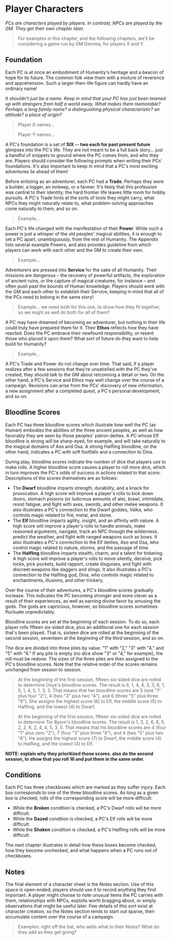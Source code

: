 # Player Characters

*PCs are characters played by players. In contrast, NPCs are played by the GM. They get their own chapter later.*

> For examples in this chapter, and the following chapters, we'll be considering a game run by GM Gemma, for players X and Y.

## Foundation

Each PC is at once an embodiment of Humanity's heritage and a beacon of hope for its future. The common folk view them with a mixture of reverence and apprehension. Such a larger-then-life figure can hardly have an ordinary name! 

*It shouldn't just be a name. Keep in mind that your PC has just been teamed up with strangers from half a world away. What makes them memorable? Perhaps a long family name? a distinguishing physical characteristic? an attitude? a place of origin?*

> Player X names...

> Player Y names...

A PC's foundation is a set of **SIX -- two each for past present future** glimpses into the PC's life. They are not meant to be a full back story... just a handful of snippets to ground where the PC comes from, and who they are. Players should consider the following prompts when writing their PCs' foundations. It's also important to keep in mind that a PC's most exciting adventures lie ahead of them! 

Before enlisting as an adventurer, each PC had a **Trade**. Perhaps they were a builder, a logger, an innkeep, or a farmer. It's likely that this profession was central to their identity; the hard frontier life leaves little room for hobby pursuits. A PC's Trade hints at the sorts of tools they might carry, what NPCs they might naturally relate to, what problem-solving approaches come naturally to them, and so on. 

> Example...

Each PC's life changed with the manifestation of their **Power**. While such a power is just a whisper of the old peoples' magical abilities, it is enough to set a PC apart, unambiguously, from the rest of Humanity. The Appendix lists several example Powers, and also provides guideline from which players can work with each other and the GM to create their own. 

> Example...

Adventurers are pressed into **Service** for the sake of all Humanity. Their missions are dangerous – the recovery of powerful artifacts, the exploration of ancient ruins, or the capture of magical creatures, for instance – and often push past the bounds of Human knowledge. Players should work with the GM and each other to establish their Service, keeping in mind that all of the PCs need to belong in the same story! 

> Example... we need both for this one, to show how they fit together, so we might as well do both for all of them? 

A PC may have dreamed of becoming an adventurer, but nothing in their life could truly have prepared them for it. Their **Ethos** reflects how they have reacted. Does the PC embrace their newfound responsibility, or resent those who placed it upon them? What sort of future do they want to help build for Humanity? 

> Example... 

A PC's Trade and Power do not change over time. That said, if a player realizes after a few sessions that they're unsatisfied with the PC they've created, they should talk to the GM about retconning a detail or two. On the other hand, a PC's Service and Ethos may well change over the course of a campaign. Revisions can arise from the PCs' discovery of new information, a new assignment after a completed quest, a PC's personal development, and so on. 

## Bloodline Scores

Each PC has three bloodline scores which illustrate how well the PC (as  Human) embodies the abilities of the three ancient peoples, as well as how favorably they are seen by those peoples' patron deities. A PC whose Elf bloodline is strong will be sharp-eyed, for example, and will take naturally to the magical domains of Aso and Osa. A strong Halfling bloodline, on the other hand, indicates a PC with soft footfalls and a connection to Dina.

During play, bloodline scores indicate the number of dice that players use to make rolls. A higher bloodline score causes a player to roll more dice, which in turn improves the PC's odds of success in actions related to that score. Descriptions of the scores themselves are as follows:

+ The **Dwarf** bloodline imparts strength, durability, and a knack for provocation. A high score will improve a player's rolls to kick down doors, stomach poisons (or ludicrous amounts of ale), brawl, intimidate, resist fatigue, and fight with axes, swords, and other melee weapons. It also illustrates a PC's connection to the Dwarf goddes, Valka, who controls magic related to fire, metal, and stone. 
+ The **Elf** bloodline imparts agility, insight, and an affinity with nature. A high score will improve a player's rolls to handle animals, make reasoned arguments, navigate, track an NPC through the wilderness, predict the weather, and fight with ranged weapons such as bows. It also illustrates a PC's connection to the Elf deities, Aso and Osa, who control magic related to nature, storms, and the passage of time. 
+ The **Halfling** bloodline imparts stealth, charm, and a talent for tinkering. A high score will improve a player's rolls to move silently, deceive, pick locks, pick pockets, build rapport, create disguises, and fight with discreet weapons like daggers and slings. It also illustrates a PC's connection to the Halfling god, Dina, who controls magic related to enchantments, illusions, and other trickery. 

Over the course of their adventures, a PC's bloodline scores gradually increase. This indicates the PC becoming stronger and more clever as a result of their experiences, as well as earning divine favor by amusing the gods. The gods are capricious, however, so bloodline scores sometimes fluctuate unpredictably.

Bloodline scores are set at the beginning of each session. To do so, each player rolls fifteen six-sided dice, plus an additional one for each session that's been played. That is, sixteen dice are rolled at the beginning of the second session, seventeen at the beginning of the third session, and so on. 

The dice are divided into three piles by value: "1" with "2," "3" with "4," and "5" with "6." If any pile is empty (no dice show "3" or "4," for example), the roll must be redone. The sizes of the three piles are then assigned to the PC's bloodline scores. Note that the relative order of the scores remains unchanged from session to session. 

> At the beginning of the first session, fifteen six-sided dice are rolled to determine Oxye's bloodline scores. The result is 6, 1, 4, 4, 3, 3, 6, 1, 5, 1, 4, 5, 1, 3, 3. That means that her bloodline scores are 5 (one "1" plus four "2"), 4 (two "3" plus two "4"), and 6 (three "5" plus three "6"). She assigns the highest score (6) to Elf, the middle score (5) to Halfling, and the lowest (4) to Dwarf. 

> At the beginning of the first session, fifteen six-sided dice are rolled to determine Tor Byorn's bloodline scores. The result is 1, 3, 2, 6, 6, 5, 2, 2, 6, 2, 4, 4, 5, 3, 5. That means that his bloodline scores are 4 (four "1" plus zero "2"), 7 (four "3" plus three "4"), and 4 (two "5" plus two "6"). He assigns the highest score (7) to Dwarf, the middle score (4) to Halfling, and the lowest (4) to Elf. 

**NOTE: explain why they prioritized those scores. also do the second session, to show that you roll 16 and put them in the same order.**

## Conditions

Each PC has three checkboxes which are marked as they suffer injury. Each box corresponds to one of the three bloodline scores. As long as a given box is checked, rolls of the corresponding score will be more difficult: 

+ While the **Broken** condition is checked, a PC's Dwarf rolls will be more difficult. 
+ While the **Dazed** condition is checked, a PC's Elf rolls will be more difficult. 
+ While the **Shaken** condition is checked, a PC's Halfling rolls will be more difficult. 

The next chapter illustrates in detail how these boxes become checked, how they become unchecked, and what happens when a PC runs out of checkboxes. 

## Notes

The final element of a character sheet is the Notes section. Use of this space is open-ended; players should use it to record anything they find important. A player might choose to note unusual items the PC carries with them, relationships with NPCs, exploits worth bragging about, or simply observations that might be useful later. Few details of this sort exist at character creation, so the Notes section tends to start out sparse, then accumulate content over the course of a campaign.  

> Examples: right off the bat, who adds what to their Notes? What do they add as they get going? 

